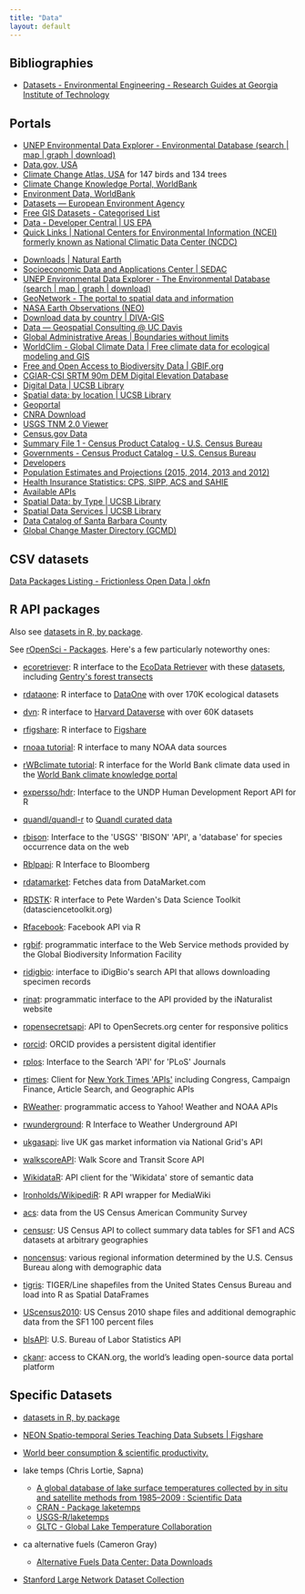 ```yaml
---
title: "Data"
layout: default
---
```


## Bibliographies

- [Datasets - Environmental Engineering - Research Guides at Georgia Institute of Technology](http://libguides.gatech.edu/c.php?g=54014&p=349002)

## Portals

- [UNEP Environmental Data Explorer - Environmental Database (search \| map \| graph \| download)](http://geodata.grid.unep.ch/)
- [Data.gov, USA](http://catalog.data.gov/dataset)
- [Climate Change Atlas, USA](http://www.fs.fed.us/nrs/atlas/) for 147 birds and 134 trees
- [Climate Change Knowledge Portal, WorldBank](http://sdwebx.worldbank.org/climateportal/)
- [Environment Data, WorldBank](http://data.worldbank.org/topic/environment)
- [Datasets — European Environment Agency](http://www.eea.europa.eu/data-and-maps/data#c17=&c11=&c5=all&c0=5&b_start=0)
- [Free GIS Datasets - Categorised List](http://freegisdata.rtwilson.com/)
- [Data - Developer Central \| US EPA](http://developer.epa.gov/category/data/)
- [Quick Links \| National Centers for Environmental Information (NCEI) formerly known as National Climatic Data Center (NCDC)](https://www.ncdc.noaa.gov/data-access/quick-links)
* [Downloads \| Natural Earth](http://www.naturalearthdata.com/downloads/)
* [Socioeconomic Data and Applications Center \| SEDAC](http://sedac.ciesin.columbia.edu/)
* [UNEP Environmental Data Explorer - The Environmental Database (search \| map \| graph \| download)](http://geodata.grid.unep.ch/)
* [GeoNetwork - The portal to spatial data and information](http://www.fao.org/geonetwork/srv/en/main.home)
* [NASA Earth Observations (NEO)](http://neo.sci.gsfc.nasa.gov/)
* [Download data by country \| DIVA-GIS](http://www.diva-gis.org/gdata)
* [Data — Geospatial Consulting @ UC Davis](https://geospatial.ucdavis.edu/resources/data-cartography)
* [Global Administrative Areas \| Boundaries without limits](http://gadm.org/)
* [WorldClim - Global Climate Data \| Free climate data for ecological modeling and GIS](http://www.worldclim.org/)
* [Free and Open Access to Biodiversity Data \| GBIF.org](http://www.gbif.org/)
* [CGIAR-CSI SRTM 90m DEM Digital Elevation Database](http://srtm.csi.cgiar.org/)
* [Digital Data \| UCSB Library](http://www.library.ucsb.edu/mil/digital-data)
* [Spatial data: by location \| UCSB Library](http://www.library.ucsb.edu/map-imagery-lab/spatial-data-location)
* [Geoportal](http://portal.gis.ca.gov/geoportal/catalog/main/home.page)
* [CNRA Download](http://www.atlas.ca.gov/download.html)
* [USGS TNM 2.0 Viewer](http://viewer.nationalmap.gov/viewer/)
* [Census.gov Data](http://www.census.gov/data.html)
* [Summary File 1 - Census Product Catalog - U.S. Census Bureau](http://www.census.gov/mp/www/cat/decennial_census_2010/summary_file_1_1.html)
* [Governments - Census Product Catalog - U.S. Census Bureau](http://www.census.gov/mp/www/cat/governments/)
* [Developers](http://www.census.gov/data/developers.html)
* [Population Estimates and Projections (2015, 2014, 2013 and 2012)](http://www.census.gov/data/developers/data-sets/population-estimates-and-projections.html)
* [Health Insurance Statistics: CPS, SIPP, ACS and SAHIE](http://www.census.gov/data/developers/data-sets/Health-Insurance-Statistics.html)
* [Available APIs](http://www.census.gov/data/developers/data-sets.html)
* [Spatial Data: by Type \| UCSB Library](http://www.library.ucsb.edu/map-imagery-lab/spatial-data-type)
* [Spatial Data Services \| UCSB Library](http://www.library.ucsb.edu/mil/gis-services)
* [Data Catalog of Santa Barbara County](http://cosb.countyofsb.org/gis/default.aspx?id=2802)
* [Global Change Master Directory (GCMD)](http://gcmd.nasa.gov/KeywordSearch/Keywords.do?Portal=GCMD&KeywordPath=Parameters\|Home&MetadataType=0&Columns=0#maincontent)

## CSV datasets

[Data Packages Listing - Frictionless Open Data \| okfn](http://data.okfn.org/data)

## R API packages

Also see [datasets in R, by package](https://vincentarelbundock.github.io/Rdatasets/datasets.html).

See [rOpenSci - Packages](https://ropensci.org/packages/#data_publication). Here's a few particularly noteworthy ones:

* [ecoretriever](https://github.com/ropensci/ecoretriever): R interface to the [EcoData Retriever](http://ecodataretriever.org) with these [datasets](http://www.ecodataretriever.org/available-data.html), including [Gentry's    forest transects](http://www.davidzeleny.net/anadat-r/doku.php/en:data:gentry)

* [rdataone](https://github.com/DataONEorg/rdataone): R interface to [DataOne](https://search.dataone.org) with over 170K ecological datasets
* [dvn](https://github.com/ropensci/dvn): R interface to [Harvard Dataverse](https://dataverse.harvard.edu/dataverse.xhtml?alias=harvard&q=) with over 60K datasets
* [rfigshare](https://github.com/ropensci/rfigshare): R interface to [Figshare](https://figshare.com/browse)

* [rnoaa tutorial](https://ropensci.org/tutorials/rnoaa_tutorial.html): R interface to many NOAA data sources
* [rWBclimate tutorial](https://ropensci.org/tutorials/rwbclimate_tutorial.html): R interface for the World Bank climate data used in the [World Bank climate knowledge portal](https://github.com/ropensci/rnoaa)

* [expersso/hdr](https://github.com/expersso/hdr): Interface to the UNDP Human Development Report API for R
* [quandl/quandl-r](https://github.com/quandl/quandl-r) to [Quandl curated data](https://www.quandl.com/browse)
* [rbison](https://cran.r-project.org/web/packages/rbison/index.html): Interface to the 'USGS' 'BISON' 'API', a 'database' for species occurrence data on the web
* [Rblpapi](https://cran.r-project.org/web/packages/Rblpapi/index.html): R Interface to Bloomberg
* [rdatamarket](https://cran.r-project.org/web/packages/rdatamarket/index.html): Fetches data from DataMarket.com
* [RDSTK](https://cran.r-project.org/web/packages/RDSTK/index.html): R interface to Pete Warden's Data Science Toolkit (datasciencetoolkit.org)
* [Rfacebook](https://cran.r-project.org/web/packages/Rfacebook/index.html): Facebook API via R
* [rgbif](https://cran.r-project.org/web/packages/rgbif/index.html): programmatic interface to the Web Service methods provided by the Global Biodiversity Information Facility
* [ridigbio](https://cran.r-project.org/web/packages/ridigbio/index.html): interface to iDigBio's search API that allows downloading specimen records
* [rinat](https://cran.r-project.org/web/packages/rinat/index.html): programmatic interface to the API provided by the iNaturalist website
* [ropensecretsapi](https://cran.r-project.org/web/packages/ropensecretsapi/index.html): API to OpenSecrets.org center for responsive politics
* [rorcid](https://cran.r-project.org/web/packages/rorcid/index.html): ORCID provides a persistent digital identifier
* [rplos](https://cran.r-project.org/web/packages/rplos/index.html): Interface to the Search 'API' for 'PLoS' Journals
* [rtimes](https://cran.r-project.org/web/packages/rtimes/index.html): Client for [New York Times 'APIs'](http://developer.nytimes.com/docs) including Congress, Campaign Finance, Article Search, and Geographic APIs
* [RWeather](https://cran.r-project.org/web/packages/RWeather/index.html): programmatic access to Yahoo! Weather and NOAA APIs
* [rwunderground](https://cran.r-project.org/web/packages/rwunderground/index.html): R Interface to Weather Underground API
* [ukgasapi](https://cran.r-project.org/web/packages/ukgasapi/index.html): live UK gas market information via National Grid's API
* [walkscoreAPI](https://cran.r-project.org/web/packages/walkscoreAPI/index.html): Walk Score and Transit Score API
* [WikidataR](https://cran.r-project.org/web/packages/WikidataR/index.html): API client for the 'Wikidata' store of semantic data
* [Ironholds/WikipediR](https://github.com/Ironholds/WikipediR#thanks-and-misc): R API wrapper for MediaWiki
* [acs](https://cran.r-project.org/web/packages/acs/index.html): data from the US Census American Community Survey
* [censusr](https://cran.r-project.org/web/packages/censusr/index.html): US Census API to collect summary data tables for SF1 and ACS datasets at arbitrary geographies
* [noncensus](https://cran.r-project.org/web/packages/noncensus/index.html): various regional information determined by the U.S. Census Bureau along with demographic data
* [tigris](https://cran.r-project.org/web/packages/tigris/index.html): TIGER/Line shapefiles from the United States Census Bureau and load into R as Spatial DataFrames
* [UScensus2010](https://cran.r-project.org/web/packages/UScensus2010/index.html): US Census 2010 shape files and additional demographic data from the SF1 100 percent files
* [blsAPI](https://cran.r-project.org/web/packages/blsAPI/index.html): U.S. Bureau of Labor Statistics API
* [ckanr](https://cran.r-project.org/web/packages/ckanr/index.html): access to CKAN.org, the world’s leading
open-source data portal platform


## Specific Datasets

- [datasets in R, by package](https://vincentarelbundock.github.io/Rdatasets/datasets.html)

- [NEON Spatio-temporal Series Teaching Data Subsets \| Figshare](https://figshare.com/articles/Spatio_temporal_Series_Teaching_Data_Subsets/2009586)

- [World beer consumption & scientific productivity.](https://figshare.com/articles/World_beer_consumption_scientific_productivity_/664162)

- lake temps (Chris Lortie, Sapna)
  * [A global database of lake surface temperatures collected by in situ and satellite methods from 1985–2009 : Scientific Data](http://www.nature.com/articles/sdata20158)
  * [CRAN - Package laketemps](https://cran.r-project.org/web/packages/laketemps/index.html)
  * [USGS-R/laketemps](https://github.com/USGS-R/laketemps)
  * [GLTC - Global Lake Temperature Collaboration](http://www.laketemperature.org/)

- ca alternative fuels (Cameron Gray)
  * [Alternative Fuels Data Center: Data Downloads](http://www.afdc.energy.gov/data_download/)

- [Stanford Large Network Dataset Collection](http://snap.stanford.edu/data/)
